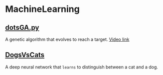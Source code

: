 # MachineLearning
## [dotsGA.py](https://github.com/AfloroaieRobert/MachineLearning/blob/master/dotsGA.py)
A genetic algorithm that evolves to reach a target.
[Video link](https://www.youtube.com/watch?v=uPJaZa6Ht4A)

## [DogsVsCats](https://github.com/AfloroaieRobert/MachineLearning/tree/master/DogsVsCats)
A deep neural network that `learns` to distinguish between a cat and a dog.
